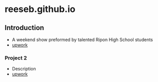 # reeseb.github.io

## Introduction
- A weekend show preformed by talented Ripon High School students
- [upwork](https://webdesignrb534.github.io/reeseb.github.io/)

### Project 2
- Description
-  [upwork](https://www.ripon.k12.wi.us/)
